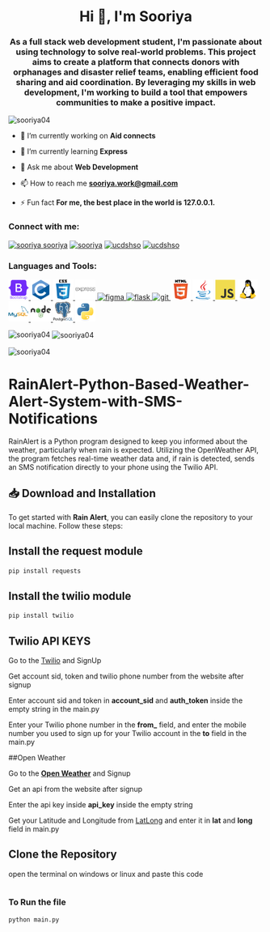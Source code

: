<h1 align="center">Hi 👋, I'm Sooriya</h1>
<h3 align="center">As a full stack web development student, I'm passionate about using technology to solve real-world problems. This project aims to create a platform that connects donors with orphanages and disaster relief teams, enabling efficient food sharing and aid coordination. By leveraging my skills in web development, I'm working to build a tool that empowers communities to make a positive impact.</h3>

<p align="left"> <img src="https://komarev.com/ghpvc/?username=sooriya04&label=Profile%20views&color=0e75b6&style=flat" alt="sooriya04" /> </p>

- 🔭 I’m currently working on **Aid connects** <br>

- 🌱 I’m currently learning **Express**<br>

- 💬 Ask me about **Web Development**<br>

- 📫 How to reach me **sooriya.work@gmail.com**<br>

- ⚡ Fun fact **For me, the best place in the world is 127.0.0.1.**<br>

<h3 align="left">Connect with me:</h3>
<p align="left">
<a href="https://linkedin.com/in/sooriya sooriya" target="blank"><img align="center" src="https://raw.githubusercontent.com/rahuldkjain/github-profile-readme-generator/master/src/images/icons/Social/linked-in-alt.svg" alt="sooriya sooriya" height="30" width="40" /></a>
<a href="https://stackoverflow.com/users/sooriya" target="blank"><img align="center" src="https://raw.githubusercontent.com/rahuldkjain/github-profile-readme-generator/master/src/images/icons/Social/stack-overflow.svg" alt="sooriya" height="30" width="40" /></a>
<a href="https://instagram.com/ucdshso" target="blank"><img align="center" src="https://raw.githubusercontent.com/rahuldkjain/github-profile-readme-generator/master/src/images/icons/Social/instagram.svg" alt="ucdshso" height="30" width="40" /></a>
<a href="https://discord.gg/ucdshso" target="blank"><img align="center" src="https://raw.githubusercontent.com/rahuldkjain/github-profile-readme-generator/master/src/images/icons/Social/discord.svg" alt="ucdshso" height="30" width="40" /></a>
</p>

<h3 align="left">Languages and Tools:</h3>
<p align="left"> <a href="https://getbootstrap.com" target="_blank" rel="noreferrer"> <img src="https://raw.githubusercontent.com/devicons/devicon/master/icons/bootstrap/bootstrap-plain-wordmark.svg" alt="bootstrap" width="40" height="40"/> </a> <a href="https://www.cprogramming.com/" target="_blank" rel="noreferrer"> <img src="https://raw.githubusercontent.com/devicons/devicon/master/icons/c/c-original.svg" alt="c" width="40" height="40"/> </a> <a href="https://www.w3schools.com/css/" target="_blank" rel="noreferrer"> <img src="https://raw.githubusercontent.com/devicons/devicon/master/icons/css3/css3-original-wordmark.svg" alt="css3" width="40" height="40"/> </a> <a href="https://expressjs.com" target="_blank" rel="noreferrer"> <img src="https://raw.githubusercontent.com/devicons/devicon/master/icons/express/express-original-wordmark.svg" alt="express" width="40" height="40"/> </a> <a href="https://www.figma.com/" target="_blank" rel="noreferrer"> <img src="https://www.vectorlogo.zone/logos/figma/figma-icon.svg" alt="figma" width="40" height="40"/> </a> <a href="https://flask.palletsprojects.com/" target="_blank" rel="noreferrer"> <img src="https://www.vectorlogo.zone/logos/pocoo_flask/pocoo_flask-icon.svg" alt="flask" width="40" height="40"/> </a> <a href="https://git-scm.com/" target="_blank" rel="noreferrer"> <img src="https://www.vectorlogo.zone/logos/git-scm/git-scm-icon.svg" alt="git" width="40" height="40"/> </a> <a href="https://www.w3.org/html/" target="_blank" rel="noreferrer"> <img src="https://raw.githubusercontent.com/devicons/devicon/master/icons/html5/html5-original-wordmark.svg" alt="html5" width="40" height="40"/> </a> <a href="https://www.java.com" target="_blank" rel="noreferrer"> <img src="https://raw.githubusercontent.com/devicons/devicon/master/icons/java/java-original.svg" alt="java" width="40" height="40"/> </a> <a href="https://developer.mozilla.org/en-US/docs/Web/JavaScript" target="_blank" rel="noreferrer"> <img src="https://raw.githubusercontent.com/devicons/devicon/master/icons/javascript/javascript-original.svg" alt="javascript" width="40" height="40"/> </a> <a href="https://www.linux.org/" target="_blank" rel="noreferrer"> <img src="https://raw.githubusercontent.com/devicons/devicon/master/icons/linux/linux-original.svg" alt="linux" width="40" height="40"/> </a> <a href="https://www.mysql.com/" target="_blank" rel="noreferrer"> <img src="https://raw.githubusercontent.com/devicons/devicon/master/icons/mysql/mysql-original-wordmark.svg" alt="mysql" width="40" height="40"/> </a> <a href="https://nodejs.org" target="_blank" rel="noreferrer"> <img src="https://raw.githubusercontent.com/devicons/devicon/master/icons/nodejs/nodejs-original-wordmark.svg" alt="nodejs" width="40" height="40"/> </a> <a href="https://www.postgresql.org" target="_blank" rel="noreferrer"> <img src="https://raw.githubusercontent.com/devicons/devicon/master/icons/postgresql/postgresql-original-wordmark.svg" alt="postgresql" width="40" height="40"/> </a> <a href="https://www.python.org" target="_blank" rel="noreferrer"> <img src="https://raw.githubusercontent.com/devicons/devicon/master/icons/python/python-original.svg" alt="python" width="40" height="40"/> </a> </p>

<p><img align="left" src="https://github-readme-stats.vercel.app/api/top-langs?username=sooriya04&show_icons=true&locale=en&layout=compact" alt="sooriya04" /></p>

<p>&nbsp;<img align="center" src="https://github-readme-stats.vercel.app/api?username=sooriya04&show_icons=true&locale=en" alt="sooriya04" /></p>

<p><img align="center" src="https://github-readme-streak-stats.herokuapp.com/?user=sooriya04&" alt="sooriya04" /></p>

# RainAlert-Python-Based-Weather-Alert-System-with-SMS-Notifications
RainAlert is a Python program designed to keep you informed about the weather, particularly when rain is expected. Utilizing the OpenWeather API, the program fetches real-time weather data and, if rain is detected, sends an SMS notification directly to your phone using the Twilio API.
## 📥 Download and Installation
To get started with **Rain Alert**, you can easily clone the repository to your local machine. Follow these steps:
## Install the request module
```bash
pip install requests
```
## Install the twilio module
```  bash
pip install twilio
```
## Twilio API KEYS
<p>Go to the <a href="https://bit.ly/3WHoCQA">Twilio</a> and SignUp</p>
<p>Get account sid, token and twilio phone number from the website after signup</p>
<p>Enter account sid and token in <b>account_sid</b> and <b>auth_token</b> inside the empty string in the main.py</p>
<p>Enter your Twilio phone number in the <b>from_</b> field, and enter the mobile number you used to sign up for your Twilio account in the <b>to</b> field in the main.py</p>

##Open Weather
<p>Go to the <a href="https://bit.ly/4fRWQtx"><b>Open Weather</b></a> and Signup</p>
<p>Get an api from the website after signup</p>
<p>Enter the api key inside <b>api_key</b> inside the empty string</p>
<p>Get your Latitude and Longitude from <a href="https://bit.ly/4dsL5Ym">LatLong</a> and enter it in <b>lat</b> and <b>long</b> field in main.py </p>

## Clone the Repository
<p>open the terminal on windows or linux and paste this code</p>

```bash

```
### To Run the file

```bash
python main.py
```
